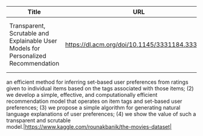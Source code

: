 
Title         | URL | Note | Dataset
------------- | ------------- | -------------| -------------|
Transparent, Scrutable and Explainable User Models for Personalized Recommendation|https://dl.acm.org/doi/10.1145/3331184.3331211|In summary,we make the following contributions: (1)we present
an efficient method for inferring set-based user preferences from
ratings given to individual items based on the tags associated with
those items; (2) we develop a simple, effective, and computationally
efficient recommendation model that operates on item tags and
set-based user preferences; (3) we propose a simple algorithm for
generating natural language explanations of user preferences; (4)
we show the value of such a transparent and scrutable model.|https://www.kaggle.com/rounakbanik/the-movies-dataset|
